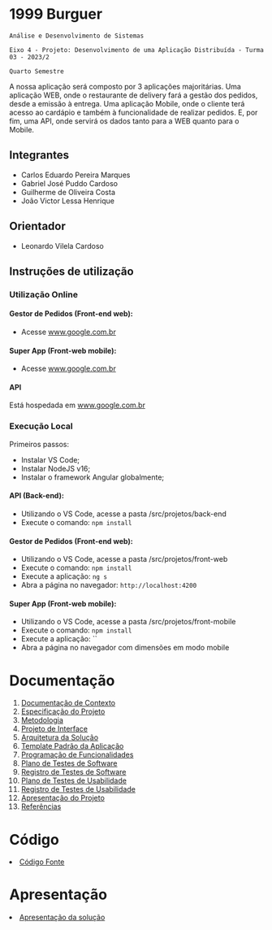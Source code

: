 # 1999 Burguer

`Análise e Desenvolvimento de Sistemas`

`Eixo 4 - Projeto: Desenvolvimento de uma Aplicação Distribuída - Turma 03 - 2023/2`

`Quarto Semestre`

A nossa aplicação será composto por 3 aplicações majoritárias. Uma aplicação WEB, onde o restaurante de delivery fará a gestão dos pedidos, desde a emissão à entrega. Uma aplicação Mobile, onde o cliente terá acesso ao cardápio e também à funcionalidade de realizar pedidos. E, por fim, uma API, onde servirá os dados tanto para a WEB quanto para o Mobile.

## Integrantes

* Carlos Eduardo Pereira Marques
* Gabriel José Puddo Cardoso
* Guilherme de Oliveira Costa
* João Victor Lessa Henrique

## Orientador

* Leonardo Vilela Cardoso

## Instruções de utilização

### Utilização Online

#### Gestor de Pedidos (Front-end web):
* Acesse www.google.com.br

#### Super App (Front-web mobile):
* Acesse www.google.com.br

#### API
Está hospedada em www.google.com.br

### Execução Local

Primeiros passos:
* Instalar VS Code;
* Instalar NodeJS v16;
* Instalar o framework Angular globalmente;

#### API (Back-end):
* Utilizando o VS Code, acesse a pasta /src/projetos/back-end
* Execute o comando: `npm install`

#### Gestor de Pedidos (Front-end web):
* Utilizando o VS Code, acesse a pasta /src/projetos/front-web
* Execute o comando: `npm install`
* Execute a aplicação: `ng s`
* Abra a página no navegador: `http://localhost:4200`

#### Super App (Front-web mobile):
* Utilizando o VS Code, acesse a pasta /src/projetos/front-mobile
* Execute o comando: `npm install`
* Execute a aplicação: ``
* Abra a página no navegador com dimensões em modo mobile

# Documentação

<ol>
<li><a href="docs/01-Documentação de Contexto.md"> Documentação de Contexto</a></li>
<li><a href="docs/02-Especificação do Projeto.md"> Especificação do Projeto</a></li>
<li><a href="docs/03-Metodologia.md"> Metodologia</a></li>
<li><a href="docs/04-Projeto de Interface.md"> Projeto de Interface</a></li>
<li><a href="docs/05-Arquitetura da Solução.md"> Arquitetura da Solução</a></li>
<li><a href="docs/06-Template Padrão da Aplicação.md"> Template Padrão da Aplicação</a></li>
<li><a href="docs/07-Programação de Funcionalidades.md"> Programação de Funcionalidades</a></li>
<li><a href="docs/08-Plano de Testes de Software.md"> Plano de Testes de Software</a></li>
<li><a href="docs/09-Registro de Testes de Software.md"> Registro de Testes de Software</a></li>
<li><a href="docs/10-Plano de Testes de Usabilidade.md"> Plano de Testes de Usabilidade</a></li>
<li><a href="docs/11-Registro de Testes de Usabilidade.md"> Registro de Testes de Usabilidade</a></li>
<li><a href="docs/12-Apresentação do Projeto.md"> Apresentação do Projeto</a></li>
<li><a href="docs/13-Referências.md"> Referências</a></li>
</ol>

# Código

<li><a href="src/README.md"> Código Fonte</a></li>

# Apresentação

<li><a href="presentation/README.md"> Apresentação da solução</a></li>
